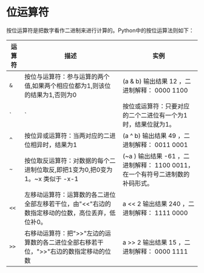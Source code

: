 
# 位运算符
按位运算符是把数字看作二进制来进行计算的。Python中的按位运算法则如下：

运算符	|   描述	|   实例
---|---|---
`&`	|   按位与运算符：参与运算的两个值,如果两个相应位都为1,则该位的结果为1,否则为0	|   (a & b) 输出结果 12 ，二进制解释： 0000 1100
`|`	|   按位或运算符：只要对应的二个二进位有一个为1时，结果位就为1。	|   (a | b) 输出结果 61 ，二进制解释： 0011 1101
`^`	|   按位异或运算符：当两对应的二进位相异时，结果为1	|   (a ^ b) 输出结果 49 ，二进制解释： 0011 0001
`~`	|   按位取反运算符：对数据的每个二进制位取反,即把1变为0,把0变为1。~x 类似于 -x-1	|   (~a ) 输出结果 -61 ，二进制解释： 1100 0011， 在一个有符号二进制数的补码形式。
`<<`	|   左移动运算符：运算数的各二进位全部左移若干位，由"<<"右边的数指定移动的位数，高位丢弃，低位补0。	|   a << 2 输出结果 240 ，二进制解释： 1111 0000
`>>`	|   右移动运算符：把">>"左边的运算数的各二进位全部右移若干位，">>"右边的数指定移动的位数	|   a >> 2 输出结果 15 ，二进制解释： 0000 1111

